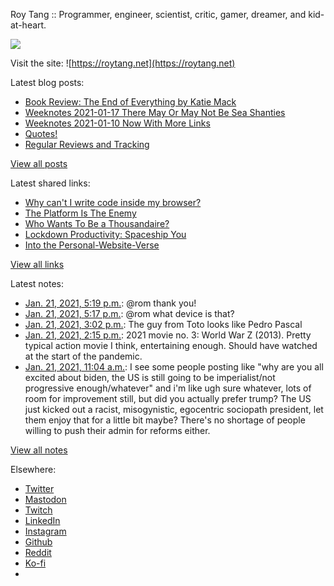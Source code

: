 Roy Tang :: Programmer, engineer, scientist, critic, gamer, dreamer, and kid-at-heart.

![](https://roytang.net/static/img/profile.jpg)

Visit the site: ![https://roytang.net](https://roytang.net)

Latest blog posts:

- [Book Review: The End of Everything by Katie Mack](https://roytang.net/2021/01/end-of-everything/)
- [Weeknotes 2021-01-17 There May Or May Not Be Sea Shanties](https://roytang.net/2021/01/weeknotes-2021-01-17/)
- [Weeknotes 2021-01-10 Now With More Links](https://roytang.net/2021/01/weeknotes-2021-01-10/)
- [Quotes!](https://roytang.net/2021/01/quotes/)
- [Regular Reviews and Tracking](https://roytang.net/2021/01/regular-reviews/)

[View all posts](https://roytang.net/blog)

Latest shared links:

- [Why can&#x27;t I write code inside my browser?](https://roytang.net/2021/01/why-cant-i-write-code-inside-my-browser/)
- [The Platform Is The Enemy](https://roytang.net/2021/01/the-platform-is-the-enemy/)
- [Who Wants To Be a Thousandaire?](https://roytang.net/2021/01/who-wants-to-be-a-thousandaire/)
- [Lockdown Productivity: Spaceship You](https://roytang.net/2021/01/lockdown-productivity-spaceship-you/)
- [Into the Personal-Website-Verse](https://roytang.net/2021/01/into-the-personal-website-verse/)

[View all links](https://roytang.net/links)

Latest notes:

- [Jan. 21, 2021, 5:19 p.m.](https://roytang.net/2021/01/1352184058369871874/): @rom thank you!
- [Jan. 21, 2021, 5:17 p.m.](https://roytang.net/2021/01/1352183495053852672/): @rom what device is that?
- [Jan. 21, 2021, 3:02 p.m.](https://roytang.net/2021/01/1352149509652922373/): The guy from Toto looks like Pedro Pascal
- [Jan. 21, 2021, 2:15 p.m.](https://roytang.net/2021/01/1352137686614564867/): 2021 movie no. 3: World War Z (2013). Pretty typical action movie I think, entertaining enough. Should have watched at the start of the pandemic.
- [Jan. 21, 2021, 11:04 a.m.](https://roytang.net/2021/01/1352089564244938754/): I see some people posting like &quot;why are you all excited about biden, the US is still going to be imperialist/not progressive enough/whatever&quot; and i&#x27;m like ugh sure whatever, lots of room for improvement still, but did you actually prefer trump? The US just kicked out a racist, misogynistic, egocentric sociopath president, let them enjoy that for a little bit maybe? There&#x27;s no shortage of people willing to push their admin for reforms either.

[View all notes](https://roytang.net/notes)

Elsewhere:

- [Twitter](https://twitter.com/roytang)
- [Mastodon](https://mastodon.technology/@roytang)
- [Twitch](https://twitch.tv/twitchyroy)
- [LinkedIn](https://www.linkedin.com/in/roytang)
- [Instagram](https://instagram.com/roytang0400)
- [Github](https://github.com/roytang)
- [Reddit](https://reddit.com/u/hungryroy)
- [Ko-fi](https://ko-fi.com/roytang)
- [](mailto:hello@roytang.net)